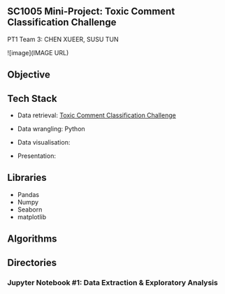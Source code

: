 ## SC1005 Mini-Project: Toxic Comment Classification Challenge

PT1 Team 3: CHEN XUEER, SUSU TUN

![image](IMAGE URL)

## Objective

## Tech Stack

- Data retrieval: [Toxic Comment Classification Challenge](https://www.kaggle.com/competitions/jigsaw-toxic-comment-classification-challenge/data)

- Data wrangling: Python

- Data visualisation: 

- Presentation: 

## Libraries

- Pandas
- Numpy
- Seaborn
- matplotlib


##  Algorithms


##  Directories
### Jupyter Notebook #1: Data Extraction & Exploratory Analysis